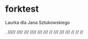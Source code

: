 # forktest
Laurka dla Jana Sztukowskiego

.   /////   ////
 ///    ////   ///
  ///   //   ///
    ///    ///
      //  //
        //